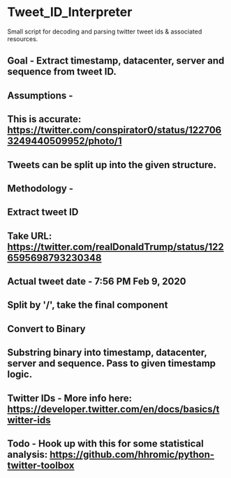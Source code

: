 # Tweet_ID_Interpreter
Small script for decoding and parsing twitter tweet ids &amp; associated resources.

## Goal - Extract timestamp, datacenter, server and sequence from tweet ID.

## Assumptions -
## This is accurate: https://twitter.com/conspirator0/status/1227063249440509952/photo/1
## Tweets can be split up into the given structure.

## Methodology -

  ## Extract tweet ID

  ## Take URL: https://twitter.com/realDonaldTrump/status/1226595698793230348
  ## Actual tweet date - 7:56 PM Feb 9, 2020
  ## Split by '/', take the final component

  ## Convert to Binary

  ## Substring binary into timestamp, datacenter, server and sequence. Pass to given timestamp logic.

## Twitter IDs - More info here: https://developer.twitter.com/en/docs/basics/twitter-ids 

## Todo - Hook up with this for some statistical analysis: https://github.com/hhromic/python-twitter-toolbox
